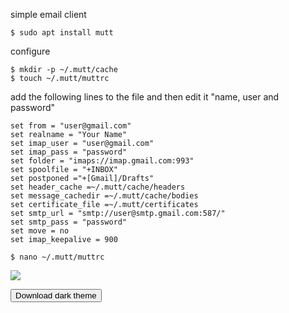 simple email client
```
$ sudo apt install mutt
```
configure
```
$ mkdir -p ~/.mutt/cache
$ touch ~/.mutt/muttrc
```
add the following lines to the file and then edit it "name, user and password"
```
set from = "user@gmail.com"
set realname = "Your Name"
set imap_user = "user@gmail.com"
set imap_pass = "password"
set folder = "imaps://imap.gmail.com:993"
set spoolfile = "+INBOX"
set postponed ="+[Gmail]/Drafts"
set header_cache =~/.mutt/cache/headers
set message_cachedir =~/.mutt/cache/bodies
set certificate_file =~/.mutt/certificates
set smtp_url = "smtp://user@smtp.gmail.com:587/"
set smtp_pass = "password"
set move = no 
set imap_keepalive = 900
```
```
$ nano ~/.mutt/muttrc
```
<img src="https://skandyns.github.io/img/mutt.png"/>

<a href="https://draculatheme.com/mutt/" target="_blank"><button class="button-download button-small pure-button">Download  dark theme</button></a>
